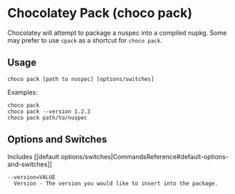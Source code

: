 # Chocolatey Pack (choco pack)

Chocolatey will attempt to package a nuspec into a compiled nupkg. Some
 may prefer to use `cpack` as a shortcut for `choco pack`.

## Usage

    choco pack [path to nuspec] [options/switches]

Examples:

    choco pack
    choco pack --version 1.2.3
    choco pack path/to/nuspec

## Options and Switches

Includes [[default options/switches|CommandsReference#default-options-and-switches]]

```
--version=VALUE
  Version - The version you would like to insert into the package.
```
